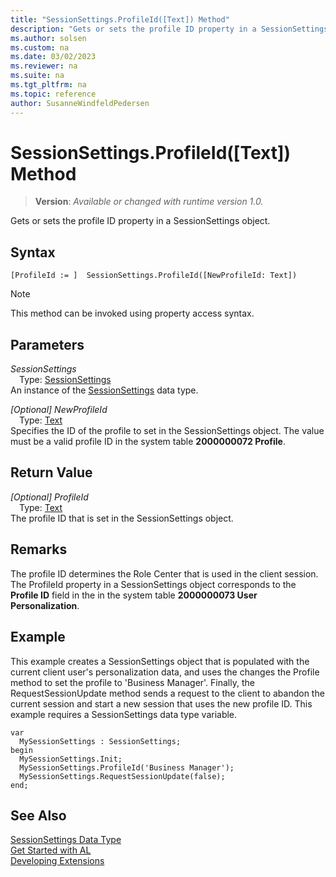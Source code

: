 ```yaml
---
title: "SessionSettings.ProfileId([Text]) Method"
description: "Gets or sets the profile ID property in a SessionSettings object."
ms.author: solsen
ms.custom: na
ms.date: 03/02/2023
ms.reviewer: na
ms.suite: na
ms.tgt_pltfrm: na
ms.topic: reference
author: SusanneWindfeldPedersen
---
```

[//]: # (START>DO_NOT_EDIT)
[//]: # (IMPORTANT:Do not edit any of the content between here and the END>DO_NOT_EDIT.)
[//]: # (Any modifications should be made in the .xml files in the ModernDev repo.)
# SessionSettings.ProfileId([Text]) Method
> **Version**: _Available or changed with runtime version 1.0._

Gets or sets the profile ID property in a SessionSettings object.


## Syntax
```AL
[ProfileId := ]  SessionSettings.ProfileId([NewProfileId: Text])
```
> [!NOTE]
> This method can be invoked using property access syntax.
## Parameters
*SessionSettings*  
&emsp;Type: [SessionSettings](sessionsettings-data-type.md)  
An instance of the [SessionSettings](sessionsettings-data-type.md) data type.  

*[Optional] NewProfileId*  
&emsp;Type: [Text](../text/text-data-type.md)  
Specifies the ID of the profile to set in the SessionSettings object. The value must be a valid profile ID in the system table **2000000072 Profile**.  


## Return Value
*[Optional] ProfileId*  
&emsp;Type: [Text](../text/text-data-type.md)  
The profile ID that is set in the SessionSettings object.


[//]: # (IMPORTANT: END>DO_NOT_EDIT)

## Remarks  
The profile ID determines the Role Center that is used in the client session. The ProfileId property in a SessionSettings object corresponds to the **Profile ID** field in the in the system table **2000000073 User Personalization**.

## Example
This example creates a SessionSettings object that is populated with the current client user's personalization data, and uses the changes the Profile method to set the profile to 'Business Manager'. Finally, the RequestSessionUpdate method sends a request to the client to abandon the current session and start a new session that uses the new profile ID. This example requires a SessionSettings data type variable.

```al
var
  MySessionSettings : SessionSettings;
begin
  MySessionSettings.Init;
  MySessionSettings.ProfileId('Business Manager');
  MySessionSettings.RequestSessionUpdate(false);
end;  
```  


## See Also
[SessionSettings Data Type](sessionsettings-data-type.md)  
[Get Started with AL](../../devenv-get-started.md)  
[Developing Extensions](../../devenv-dev-overview.md)